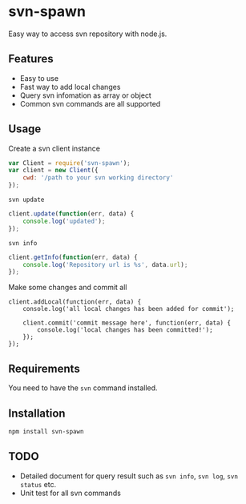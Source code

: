 # svn-spawn

Easy way to access svn repository with node.js.

## Features

- Easy to use
- Fast way to add local changes
- Query svn infomation as array or object
- Common svn commands are all supported

## Usage

Create a svn client instance

```js
var Client = require('svn-spawn');
var client = new Client({
    cwd: '/path to your svn working directory'
});
```
`svn update`

```js
client.update(function(err, data) {
    console.log('updated');
});
```

`svn info`

```js
client.getInfo(function(err, data) {
    console.log('Repository url is %s', data.url);
});
```

Make some changes and commit all

```
client.addLocal(function(err, data) {
    console.log('all local changes has been added for commit');

    client.commit('commit message here', function(err, data) {
        console.log('local changes has been committed!');
    });
});
```

## Requirements

You need to have the `svn` command installed.

## Installation

```bash
npm install svn-spawn
```

## TODO

- Detailed document for query result such as `svn info`, `svn log`, `svn status` etc.
- Unit test for all svn commands